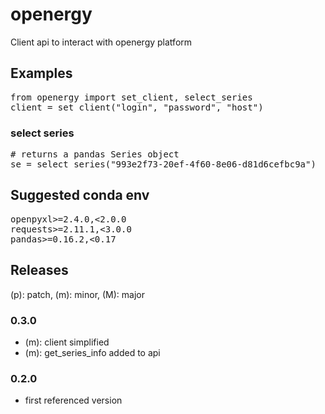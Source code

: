# openergy

Client api to interact with openergy platform

## Examples

<pre>
from openergy import set_client, select_series
client = set_client("login", "password", "host")
</pre>


### select series
<pre>
# returns a pandas Series object
se = select_series("993e2f73-20ef-4f60-8e06-d81d6cefbc9a")
</pre>

## Suggested conda env

<pre>
openpyxl>=2.4.0,<2.0.0
requests>=2.11.1,<3.0.0
pandas>=0.16.2,<0.17
</pre>

## Releases

(p): patch, (m): minor, (M): major

### 0.3.0
* (m): client simplified
* (m): get_series_info added to api

### 0.2.0
* first referenced version